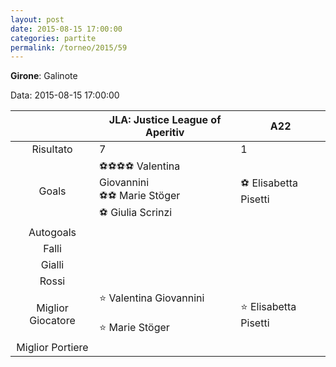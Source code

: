 ```yaml
---
layout: post
date: 2015-08-15 17:00:00
categories: partite
permalink: /torneo/2015/59
---
```

**Girone**: Galinote

Data: 2015-08-15 17:00:00

| | JLA: Justice League of Aperitiv | A22 |
|:-----:|-----|-----|
Risultato|7|1
Goals|⚽⚽⚽⚽ Valentina Giovannini<br/>⚽⚽ Marie Stöger<br/>⚽ Giulia Scrinzi|⚽ Elisabetta Pisetti<br/>
Autogoals||
Falli||
Gialli||
Rossi||
Miglior Giocatore|⭐ Valentina Giovannini<br/><br/>⭐ Marie Stöger<br/>|⭐ Elisabetta Pisetti<br/>
Miglior Portiere||